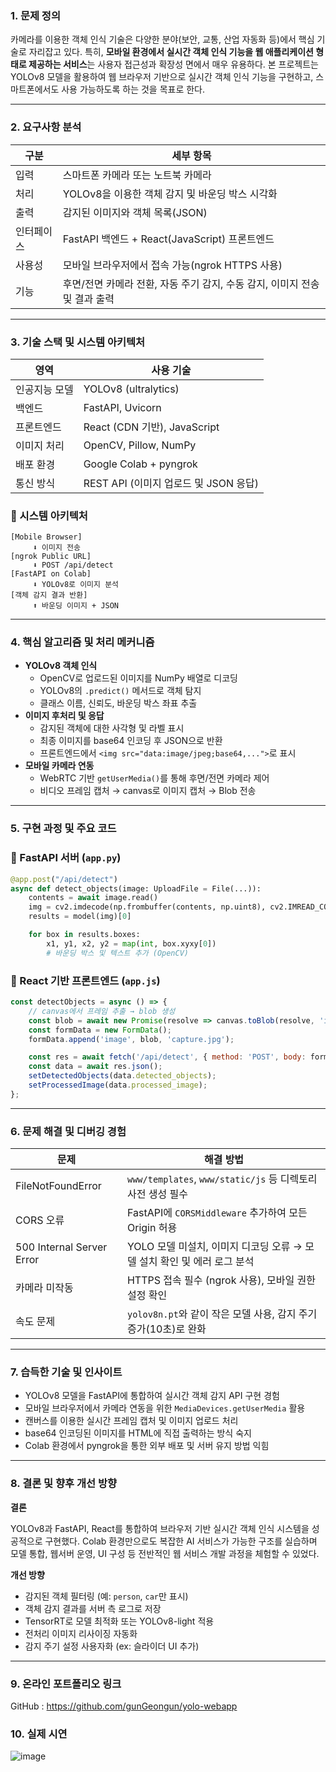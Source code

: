 ### 1. 문제 정의

카메라를 이용한 객체 인식 기술은 다양한 분야(보안, 교통, 산업 자동화 등)에서 핵심 기술로 자리잡고 있다. 특히, **모바일 환경에서 실시간 객체 인식 기능을 웹 애플리케이션 형태로 제공하는 서비스**는 사용자 접근성과 확장성 면에서 매우 유용하다. 본 프로젝트는 YOLOv8 모델을 활용하여 웹 브라우저 기반으로 실시간 객체 인식 기능을 구현하고, 스마트폰에서도 사용 가능하도록 하는 것을 목표로 한다.

---

### 2. 요구사항 분석

| 구분 | 세부 항목 |
| --- | --- |
| 입력 | 스마트폰 카메라 또는 노트북 카메라 |
| 처리 | YOLOv8을 이용한 객체 감지 및 바운딩 박스 시각화 |
| 출력 | 감지된 이미지와 객체 목록(JSON) |
| 인터페이스 | FastAPI 백엔드 + React(JavaScript) 프론트엔드 |
| 사용성 | 모바일 브라우저에서 접속 가능(ngrok HTTPS 사용) |
| 기능 | 후면/전면 카메라 전환, 자동 주기 감지, 수동 감지, 이미지 전송 및 결과 출력 |

---

### 3. 기술 스택 및 시스템 아키텍처

| 영역 | 사용 기술 |
| --- | --- |
| 인공지능 모델 | YOLOv8 (ultralytics) |
| 백엔드 | FastAPI, Uvicorn |
| 프론트엔드 | React (CDN 기반), JavaScript |
| 이미지 처리 | OpenCV, Pillow, NumPy |
| 배포 환경 | Google Colab + pyngrok |
| 통신 방식 | REST API (이미지 업로드 및 JSON 응답) |

### 📌 시스템 아키텍처

```
[Mobile Browser]
     ⬇ 이미지 전송
[ngrok Public URL]
     ⬇ POST /api/detect
[FastAPI on Colab]
     ⬇ YOLOv8로 이미지 분석
[객체 감지 결과 반환]
     ⬆ 바운딩 이미지 + JSON

```

---

### 4. 핵심 알고리즘 및 처리 메커니즘

- **YOLOv8 객체 인식**
    - OpenCV로 업로드된 이미지를 NumPy 배열로 디코딩
    - YOLOv8의 `.predict()` 메서드로 객체 탐지
    - 클래스 이름, 신뢰도, 바운딩 박스 좌표 추출
- **이미지 후처리 및 응답**
    - 감지된 객체에 대한 사각형 및 라벨 표시
    - 최종 이미지를 base64 인코딩 후 JSON으로 반환
    - 프론트엔드에서 `<img src="data:image/jpeg;base64,...">`로 표시
- **모바일 카메라 연동**
    - WebRTC 기반 `getUserMedia()`를 통해 후면/전면 카메라 제어
    - 비디오 프레임 캡처 → canvas로 이미지 캡처 → Blob 전송

---

### 5. 구현 과정 및 주요 코드

### 📌 FastAPI 서버 (`app.py`)

```python
@app.post("/api/detect")
async def detect_objects(image: UploadFile = File(...)):
    contents = await image.read()
    img = cv2.imdecode(np.frombuffer(contents, np.uint8), cv2.IMREAD_COLOR)
    results = model(img)[0]

    for box in results.boxes:
        x1, y1, x2, y2 = map(int, box.xyxy[0])
        # 바운딩 박스 및 텍스트 추가 (OpenCV)

```

### 📌 React 기반 프론트엔드 (`app.js`)

```jsx
const detectObjects = async () => {
    // canvas에서 프레임 추출 → blob 생성
    const blob = await new Promise(resolve => canvas.toBlob(resolve, 'image/jpeg'));
    const formData = new FormData();
    formData.append('image', blob, 'capture.jpg');

    const res = await fetch('/api/detect', { method: 'POST', body: formData });
    const data = await res.json();
    setDetectedObjects(data.detected_objects);
    setProcessedImage(data.processed_image);
};

```

---

### 6. 문제 해결 및 디버깅 경험

| 문제 | 해결 방법 |
| --- | --- |
| FileNotFoundError | `www/templates`, `www/static/js` 등 디렉토리 사전 생성 필수 |
| CORS 오류 | FastAPI에 `CORSMiddleware` 추가하여 모든 Origin 허용 |
| 500 Internal Server Error | YOLO 모델 미설치, 이미지 디코딩 오류 → 모델 설치 확인 및 에러 로그 분석 |
| 카메라 미작동 | HTTPS 접속 필수 (ngrok 사용), 모바일 권한 설정 확인 |
| 속도 문제 | `yolov8n.pt`와 같이 작은 모델 사용, 감지 주기 증가(10초)로 완화 |

---

### 7. 습득한 기술 및 인사이트

- YOLOv8 모델을 FastAPI에 통합하여 실시간 객체 감지 API 구현 경험
- 모바일 브라우저에서 카메라 연동을 위한 `MediaDevices.getUserMedia` 활용
- 캔버스를 이용한 실시간 프레임 캡처 및 이미지 업로드 처리
- base64 인코딩된 이미지를 HTML에 직접 출력하는 방식 숙지
- Colab 환경에서 pyngrok을 통한 외부 배포 및 서버 유지 방법 익힘

---

### 8. 결론 및 향후 개선 방향

**결론**

YOLOv8과 FastAPI, React를 통합하여 브라우저 기반 실시간 객체 인식 시스템을 성공적으로 구현했다. Colab 환경만으로도 복잡한 AI 서비스가 가능한 구조를 실습하며 모델 통합, 웹서버 운영, UI 구성 등 전반적인 웹 서비스 개발 과정을 체험할 수 있었다.

**개선 방향**

- 감지된 객체 필터링 (예: `person`, `car`만 표시)
- 객체 감지 결과를 서버 측 로그로 저장
- TensorRT로 모델 최적화 또는 YOLOv8-light 적용
- 전처리 이미지 리사이징 자동화
- 감지 주기 설정 사용자화 (ex: 슬라이더 UI 추가)

---

### 9. 온라인 포트폴리오 링크

GitHub : https://github.com/gunGeongun/yolo-webapp

### 10. 실제 시연

![image](https://github.com/user-attachments/assets/a7c50b2f-f673-473b-8b4d-2f0292002385)
